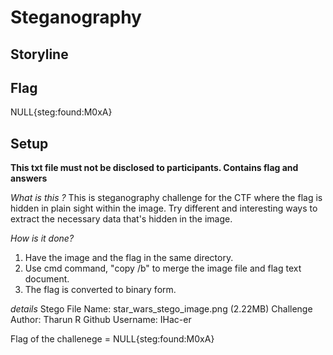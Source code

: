 # Steganography 

## Storyline 

## Flag 

NULL{steg:found:M0xA}

## Setup 

**This txt file must not be disclosed to participants. Contains flag and answers**

_What is this ?_
This is steganography challenge for the CTF where the flag is hidden in plain sight within the image. Try different and interesting ways to extract the necessary data that's hidden in the image.

_How is it done?_
1. Have the image and the flag in the same directory. 
2. Use cmd command, "copy /b" to merge the image file and flag text document. 
3. The flag is converted to binary form. 

_details_
Stego File Name: star_wars_stego_image.png (2.22MB) 
Challenge Author: Tharun R 
Github Username: IHac-er

Flag of the challenege = NULL{steg:found:M0xA}